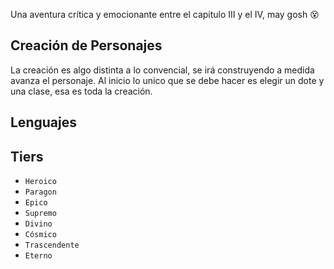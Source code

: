 
Una aventura crítica y emocionante entre el capitulo III y el IV, may gosh :dizzy_face:
## Creación de Personajes

La creación es algo distinta a lo convencial, se irá construyendo a medida avanza el personaje.
Al inicio lo unico que se debe hacer es elegir un dote y una clase, esa es toda la creación.

## Lenguajes

## Tiers


* `Heroico` 
* `Paragon` 
* `Epico` 
* `Supremo` 
* `Divino` 
* `Cósmico`
* `Trascendente`
* `Eterno` 
